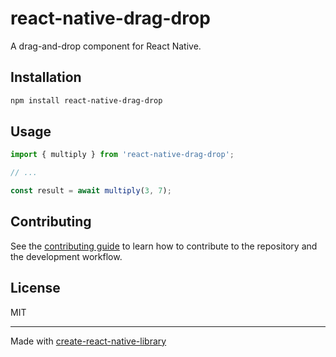 # react-native-drag-drop

A drag-and-drop component for React Native.

## Installation

```sh
npm install react-native-drag-drop
```

## Usage

```js
import { multiply } from 'react-native-drag-drop';

// ...

const result = await multiply(3, 7);
```

## Contributing

See the [contributing guide](CONTRIBUTING.md) to learn how to contribute to the repository and the development workflow.

## License

MIT

---

Made with [create-react-native-library](https://github.com/callstack/react-native-builder-bob)
